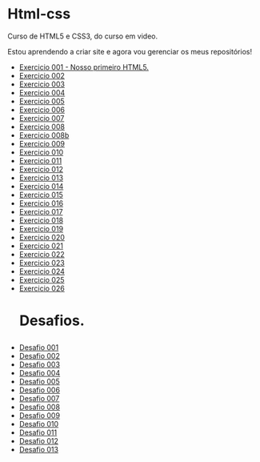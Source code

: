 # Html-css
 Curso de HTML5 e CSS3, do curso em video.

 Estou aprendendo a criar site e agora vou gerenciar os meus repositórios!


<ul>
<li><a href="https://kauelucena2k.github.io/html-css/exercicios/ex001/" target="_blank"> Exercicio 001 - Nosso primeiro HTML5.</a></li> 

<li><a href="https://kauelucena2k.github.io/html-css/exercicios/ex002/" target="_blank"> Exercicio 002</a></li>
<li><a href="https://kauelucena2k.github.io/html-css/exercicios/ex003/" target="_blank"> Exercicio 003</a></li>
<li><a href="https://kauelucena2k.github.io/html-css/exercicios/ex004/" target="_blank"> Exercicio 004</a></li>
<li><a href="https://kauelucena2k.github.io/html-css/exercicios/ex005/" target="_blank" > Exercicio 005</a></li>
<li><a href="https://kauelucena2k.github.io/html-css/exercicios/ex006/" target="_blank"> Exercicio 006</a></li>
<li><a href="https://kauelucena2k.github.io/html-css/exercicios/ex007/" target="_blank"> Exercicio 007</a></li>
<li><a href="https://kauelucena2k.github.io/html-css/exercicios/ex008/" target="_blank"> Exercicio 008</a></li>
<li><a href="https://kauelucena2k.github.io/html-css/exercicios/ex008b/" target="_blank"> Exercicio 008b</a></li>
<li><a href="https://kauelucena2k.github.io/html-css/exercicios/ex009/" target="_blank"> Exercicio 009</a></li>
<li><a href="https://kauelucena2k.github.io/html-css/exercicios/ex010/" target="_blank"> Exercicio 010</a></li>
<li><a href="https://kauelucena2k.github.io/html-css/exercicios/ex011/" target="_blank"> Exercicio 011</a></li>
<li><a href="https://kauelucena2k.github.io/html-css/exercicios/ex012/" target="_blank"> Exercicio 012</a></li>
<li><a href="https://kauelucena2k.github.io/html-css/exercicios/ex013/" target="_blank"> Exercicio 013</a></li>
<li><a href="https://kauelucena2k.github.io/html-css/exercicios/ex014/" target="_blank"> Exercicio 014</a></li>
<li><a href="https://kauelucena2k.github.io/html-css/exercicios/ex015/" target="_blank"> Exercicio 015</a></li>
<li><a href="https://kauelucena2k.github.io/html-css/exercicios/ex016/" target="_blank"> Exercicio 016</a></li>
<li><a href="https://kauelucena2k.github.io/html-css/exercicios/ex017/" target="_blank"> Exercicio 017</a></li>
<li><a href="https://kauelucena2k.github.io/html-css/exercicios/ex018/" target="_blank"> Exercicio 018</a></li>
<li><a href="https://kauelucena2k.github.io/html-css/exercicios/ex019/" target="_blank"> Exercicio 019</a></li>
<li><a href="https://kauelucena2k.github.io/html-css/exercicios/ex020/" target="_blank"> Exercicio 020</a></li>
<li><a href="https://kauelucena2k.github.io/html-css/exercicios/ex021/" target="_blank"> Exercicio 021</a></li>
<li><a href="https://kauelucena2k.github.io/html-css/exercicios/ex022/index" target="_blank"> Exercicio 022</a></li>
<li><a href="https://kauelucena2k.github.io/html-css/exercicios/ex023/index" target="_blank"> Exercicio 023</a></li>
<li><a href="https://kauelucena2k.github.io/html-css/exercicios/ex024/index" target="_blank"> Exercicio 024</a></li>
<li><a href="https://kauelucena2k.github.io/html-css/exercicios/ex025/index" target="_blank"> Exercicio 025</a></li>
<li><a href="https://kauelucena2k.github.io/html-css/exercicios/ex026/index" target="_blank"> Exercicio 026</a></li>
</ul>
<ul> <h1>
    <p> Desafios.</p>
</h1>
<li><a href="https://kauelucena2k.github.io/html-css/desafios/d001/" target="_blank"> Desafio 001</a></li>
<li><a href="https://kauelucena2k.github.io/html-css/desafios/d002/" target="_blank"> Desafio 002</a></li>
<li><a href="https://kauelucena2k.github.io/html-css/desafios/d003/" target="_blank"> Desafio 003</a></li>
<li><a href="https://kauelucena2k.github.io/html-css/desafios/d004/" target="_blank"> Desafio 004</a></li>
<li><a href="https://kauelucena2k.github.io/html-css/desafios/d005/" target="_blank"> Desafio 005</a></li>
<li><a href="https://kauelucena2k.github.io/html-css/desafios/d006/" target="_blank"> Desafio 006</a></li>
<li><a href="https://kauelucena2k.github.io/html-css/desafios/d007/" target="_blank"> Desafio 007</a></li>
<li><a href="https://kauelucena2k.github.io/html-css/desafios/d008/" target="_blank"> Desafio 008</a></li>
<li><a href="https://kauelucena2k.github.io/html-css/desafios/d009/" target="_blank"> Desafio 009</a></li>
<li><a href="https://kauelucena2k.github.io/html-css/desafios/d010/" target="_blank"> Desafio 010</a></li>
<li><a href="https://kauelucena2k.github.io/html-css/desafios/d011/" target="_blank"> Desafio 011</a></li>
<li><a href="https://kauelucena2k.github.io/html-css/desafios/d012/" target="_blank"> Desafio 012</a></li>
<li><a href="https://kauelucena2k.github.io/html-css/desafios/d013/" target="_blank"> Desafio 013</a></li>

</ul>
